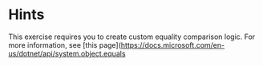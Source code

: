 # Hints

This exercise requires you to create custom equality comparison logic.
For more information, see [this page](https://docs.microsoft.com/en-us/dotnet/api/system.object.equals

